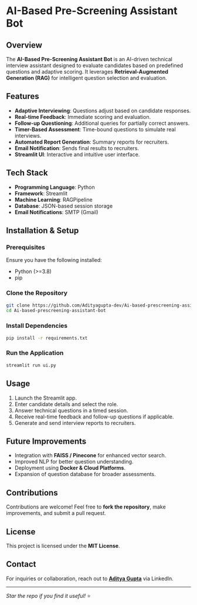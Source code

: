 # AI-Based Pre-Screening Assistant Bot

## Overview
The **AI-Based Pre-Screening Assistant Bot** is an AI-driven technical interview assistant designed to evaluate candidates based on predefined questions and adaptive scoring. It leverages **Retrieval-Augmented Generation (RAG)** for intelligent question selection and evaluation.

## Features
- **Adaptive Interviewing**: Questions adjust based on candidate responses.
- **Real-time Feedback**: Immediate scoring and evaluation.
- **Follow-up Questioning**: Additional queries for partially correct answers.
- **Timer-Based Assessment**: Time-bound questions to simulate real interviews.
- **Automated Report Generation**: Summary reports for recruiters.
- **Email Notification**: Sends final results to recruiters.
- **Streamlit UI**: Interactive and intuitive user interface.

## Tech Stack
- **Programming Language**: Python
- **Framework**: Streamlit
- **Machine Learning**: RAGPipeline
- **Database**: JSON-based session storage
- **Email Notifications**: SMTP (Gmail)

## Installation & Setup
### Prerequisites
Ensure you have the following installed:
- Python (>=3.8)
- pip

### Clone the Repository
```bash
git clone https://github.com/Adityagupta-dev/Ai-based-prescreening-assistant-bot.git
cd Ai-based-prescreening-assistant-bot
```

### Install Dependencies
```bash
pip install -r requirements.txt
```

### Run the Application
```bash
streamlit run ui.py
```

## Usage
1. Launch the Streamlit app.
2. Enter candidate details and select the role.
3. Answer technical questions in a timed session.
4. Receive real-time feedback and follow-up questions if applicable.
5. Generate and send interview reports to recruiters.

## Future Improvements
- Integration with **FAISS / Pinecone** for enhanced vector search.
- Improved NLP for better question understanding.
- Deployment using **Docker & Cloud Platforms**.
- Expansion of question database for broader assessments.

## Contributions
Contributions are welcome! Feel free to **fork the repository**, make improvements, and submit a pull request.

## License
This project is licensed under the **MIT License**.

## Contact
For inquiries or collaboration, reach out to [**Aditya Gupta**](https://www.linkedin.com/in/aditya-gupta-062478250/) via LinkedIn.

---
*Star the repo if you find it useful!* ⭐

